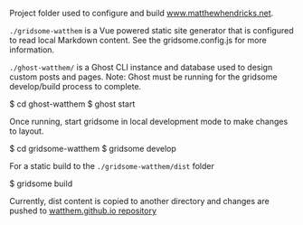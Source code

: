 Project folder used to configure and build www.matthewhendricks.net.

`./gridsome-watthem` is a Vue powered static site generator that is configured to read local Markdown content. See the gridsome.config.js for more information.

`./ghost-watthem/` is a Ghost CLI instance and database used to design custom posts and pages. Note: Ghost must be running for the gridsome develop/build process to complete.

$ cd ghost-watthem
$ ghost start

Once running, start gridsome in local development mode to make changes to layout.

$ cd gridsome-watthem
$ gridsome develop

For a static build to the `./gridsome-watthem/dist` folder

$ gridsome build

Currently, dist content is copied to another directory and changes are pushed to [watthem.github.io repository](https://github.com/watthem/watthem.github.io)
